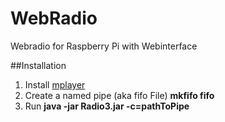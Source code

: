 # WebRadio
Webradio for Raspberry Pi with Webinterface

##Installation
1. Install [mplayer](https://wiki.ubuntuusers.de/MPlayer/)
2. Create a named pipe (aka fifo File) __mkfifo fifo__
3. Run __java -jar Radio3.jar -c=pathToPipe__